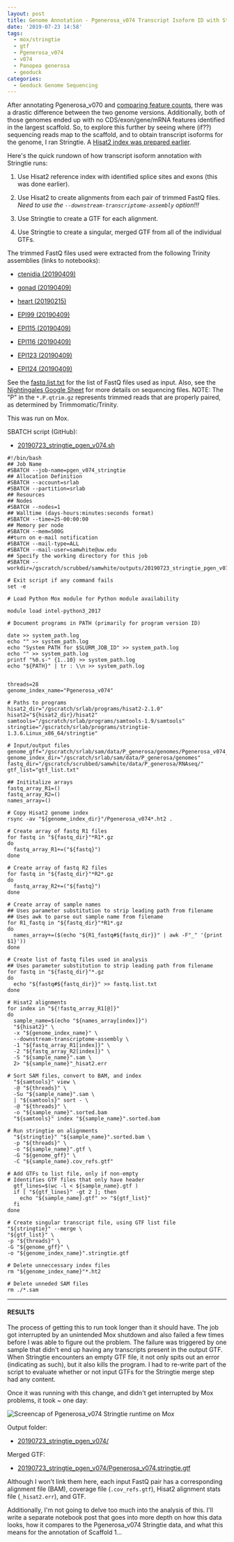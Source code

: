 ```yaml
---
layout: post
title: Genome Annotation - Pgenerosa_v074 Transcript Isoform ID with Stringtie on Mox
date: '2019-07-23 14:58'
tags:
  - mox/stringtie
  - gtf
  - Pgenerosa_v074
  - v074
  - Panopea generosa
  - geoduck
categories:
  - Geoduck Genome Sequencing
---
```

After annotating Pgenerosa_v070 and [comparing feature counts](https://robertslab.github.io/sams-notebook/2019/07/22/Genome-Annotation-Pgenerosa_v070-and-v074-Top-18-Scaffolds-Feature-Count-Comparisons.html), there was a drastic difference between the two genome versions. Additionally, both of those genomes ended up with no CDS/exon/gene/mRNA features identified in the largest scaffold. So, to explore this further by seeing where (if??) sequencing reads map to the scaffold, and to obtain transcript isoforms for the genome, I ran Stringtie. A [Hisat2 index was prepared earlier](https://robertslab.github.io/sams-notebook/2019/07/23/Genome-Annotation-Pgenerosa_v074-Hisat2-Transcript-Isoform-Index.html).

Here's the quick rundown of how transcript isoform annotation with Stringtie runs:

1. Use Hisat2 reference index with identified splice sites and exons (this was done earlier).

2. Use Hisat2 to create alignments from each pair of trimmed FastQ files. _Need to use the `--downstream-transcriptome-assembly` option!!!_

3. Use Stringtie to create a GTF for each alignment.

4. Use Stringtie to create a singular, merged GTF from all of the individual GTFs.

The trimmed FastQ files used were extracted from the following Trinity assemblies (links to notebooks):

- [ctenidia (20190409)](https://robertslab.github.io/sams-notebook/2019/04/09/Transcriptome-Assembly-Geoduck-Tissue-specific-Assembly-Ctenidia-with-HiSeq-and-NovaSeq-Data-on-Mox.html)

- [gonad (20190409)](https://robertslab.github.io/sams-notebook/2019/04/09/Transcriptome-Assembly-Geoduck-Tissue-specific-Assembly-Gonad-HiSeq-and-NovaSeq-Data-on-Mox.html)

- [heart (20190215)](https://robertslab.github.io/sams-notebook/2019/02/15/Transcriptome-Assembly-Geoduck-Tissue-Specific-Assembly-Heart.html)

- [EPI99 (20190409)](https://robertslab.github.io/sams-notebook/2019/04/09/Transcriptome-Assembly-Geoduck-Tissue-specific-Assembly-Larvae-Day5-EPI99-with-HiSeq-and-NovaSeq-Data-on-Mox.html)

- [EPI115 (20190409)](https://robertslab.github.io/sams-notebook/2019/04/09/Transcriptome-Assembly-Geoduck-Tissue-specific-Assembly-Juvenile-Super-Low-OA-EPI115-with-HiSeq-Data-on-Mox.html)

- [EPI116 (20190409)](https://robertslab.github.io/sams-notebook/2019/04/09/Transcriptome-Assembly-Geoduck-Tissue-specific-Assembly-Juvenile-Super-Low-OA-EPI116-with-HiSeq-Data-on-Mox.html)

- [EPI123 (20190409)](https://robertslab.github.io/sams-notebook/2019/04/09/Transcriptome-Assembly-Geoduck-Tissue-specific-Assembly-Juvenile-Ambient-OA-EPI123-with-HiSeq-Data-on-Mox.html)

- [EPI124 (20190409)](https://robertslab.github.io/sams-notebook/2019/04/09/Transcriptome-Assembly-Geoduck-Tissue-specific-Assembly-Juvenile-Ambient-OA-EPI124-with-HiSeq-and-NovaSeq-Data-on-Mox.html)

See the [fastq.list.txt](https://gannet.fish.washington.edu/Atumefaciens/20190723_stringtie_pgen_v070/fastq.list.txt) for the list of FastQ files used as input. Also, see the [Nightingales Google Sheet](http://b.link/nightingales) for more details on sequencing files.
NOTE: The "P" in the `*.P.qtrim.gz` represents trimmed reads that are properly paired, as determined by Trimmomatic/Trinity.


This was run on Mox.

SBATCH script (GitHub):

- [20190723_stringtie_pgen_v074.sh](https://github.com/RobertsLab/sams-notebook/blob/master/sbatch_scripts/20190723_stringtie_pgen_v074.sh)

```shell
#!/bin/bash
## Job Name
#SBATCH --job-name=pgen_v074_stringtie
## Allocation Definition
#SBATCH --account=srlab
#SBATCH --partition=srlab
## Resources
## Nodes
#SBATCH --nodes=1
## Walltime (days-hours:minutes:seconds format)
#SBATCH --time=25-00:00:00
## Memory per node
#SBATCH --mem=500G
##turn on e-mail notification
#SBATCH --mail-type=ALL
#SBATCH --mail-user=samwhite@uw.edu
## Specify the working directory for this job
#SBATCH --workdir=/gscratch/scrubbed/samwhite/outputs/20190723_stringtie_pgen_v074

# Exit script if any command fails
set -e

# Load Python Mox module for Python module availability

module load intel-python3_2017

# Document programs in PATH (primarily for program version ID)

date >> system_path.log
echo "" >> system_path.log
echo "System PATH for $SLURM_JOB_ID" >> system_path.log
echo "" >> system_path.log
printf "%0.s-" {1..10} >> system_path.log
echo "${PATH}" | tr : \\n >> system_path.log


threads=28
genome_index_name="Pgenerosa_v074"

# Paths to programs
hisat2_dir="/gscratch/srlab/programs/hisat2-2.1.0"
hisat2="${hisat2_dir}/hisat2"
samtools="/gscratch/srlab/programs/samtools-1.9/samtools"
stringtie="/gscratch/srlab/programs/stringtie-1.3.6.Linux_x86_64/stringtie"

# Input/output files
genome_gff="/gscratch/srlab/sam/data/P_generosa/genomes/Pgenerosa_v074_genome_snap02.all.renamed.putative_function.domain_added.gff"
genome_index_dir="/gscratch/srlab/sam/data/P_generosa/genomes"
fastq_dir="/gscratch/scrubbed/samwhite/data/P_generosa/RNAseq/"
gtf_list="gtf_list.txt"

## Inititalize arrays
fastq_array_R1=()
fastq_array_R2=()
names_array=()

# Copy Hisat2 genome index
rsync -av "${genome_index_dir}"/Pgenerosa_v074*.ht2 .

# Create array of fastq R1 files
for fastq in "${fastq_dir}"*R1*.gz
do
  fastq_array_R1+=("${fastq}")
done

# Create array of fastq R2 files
for fastq in "${fastq_dir}"*R2*.gz
do
  fastq_array_R2+=("${fastq}")
done

# Create array of sample names
## Uses parameter substitution to strip leading path from filename
## Uses awk to parse out sample name from filename
for R1_fastq in "${fastq_dir}"*R1*.gz
do
  names_array+=($(echo "${R1_fastq#${fastq_dir}}" | awk -F"_" '{print $1}'))
done

# Create list of fastq files used in analysis
## Uses parameter substitution to strip leading path from filename
for fastq in "${fastq_dir}"*.gz
do
  echo "${fastq#${fastq_dir}}" >> fastq.list.txt
done

# Hisat2 alignments
for index in "${!fastq_array_R1[@]}"
do
  sample_name=$(echo "${names_array[index]}")
  "${hisat2}" \
  -x "${genome_index_name}" \
  --downstream-transcriptome-assembly \
  -1 "${fastq_array_R1[index]}" \
  -2 "${fastq_array_R2[index]}" \
  -S "${sample_name}".sam \
  2> "${sample_name}"_hisat2.err

# Sort SAM files, convert to BAM, and index
  "${samtools}" view \
  -@ "${threads}" \
  -Su "${sample_name}".sam \
  | "${samtools}" sort - \
  -@ "${threads}" \
  -o "${sample_name}".sorted.bam
  "${samtools}" index "${sample_name}".sorted.bam

# Run stringtie on alignments
  "${stringtie}" "${sample_name}".sorted.bam \
  -p "${threads}" \
  -o "${sample_name}".gtf \
  -G "${genome_gff}" \
  -C "${sample_name}.cov_refs.gtf"

# Add GTFs to list file, only if non-empty
# Identifies GTF files that only have header
  gtf_lines=$(wc -l < ${sample_name}.gtf )
  if [ "${gtf_lines}" -gt 2 ]; then
    echo "${sample_name}.gtf" >> "${gtf_list}"
  fi
done

# Create singular transcript file, using GTF list file
"${stringtie}" --merge \
"${gtf_list}" \
-p "${threads}" \
-G "${genome_gff}" \
-o "${genome_index_name}".stringtie.gtf

# Delete unneccessary index files
rm "${genome_index_name}"*.ht2

# Delete unneded SAM files
rm ./*.sam
```

---

#### RESULTS

The process of getting this to run took longer than it should have. The job got interrupted by an unintended Mox shutdown and also failed a few times before I was able to figure out the problem. The failure was triggered by one sample that didn't end up having any transcripts present in the output GTF. When Stringtie encounters an empty GTF file, it not only spits out an error (indicating as such), but it also kills the program. I had to re-write part of the script to evaluate whether or not input GTFs for the Stringtie merge step had any content.

Once it was running with this change, and didn't get interrupted by Mox problems, it took ~ one day:

![Screencap of Pgenerosa_v074 Stringtie runtime on Mox](https://github.com/RobertsLab/sams-notebook/blob/master/images/screencaps/20190723_stringtie_pgen_v074_runtime.png?raw=true)

Output folder:

- [20190723_stringtie_pgen_v074/](https://gannet.fish.washington.edu/Atumefaciens/20190723_stringtie_pgen_v074/)

Merged GTF:

- [20190723_stringtie_pgen_v074/Pgenerosa_v074.stringtie.gtf](https://gannet.fish.washington.edu/Atumefaciens/20190723_stringtie_pgen_v074/Pgenerosa_v074.stringtie.gtf)

Although I won't link them here, each input FastQ pair has a corresponding alignment file (BAM), coverage file (`.cov_refs.gtf`), Hisat2 alignment stats file (`_hisat2.err`), and GTF.

Additionally, I'm not going to delve too much into the analysis of this. I'll write a separate notebook post that goes into more depth on how this data looks, how it compares to the Pgenerosa_v074 Stringtie data, and what this means for the annotation of Scaffold 1...
